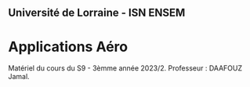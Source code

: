 ## Université de Lorraine - ISN ENSEM
# Applications Aéro

Matériel du cours du S9 - 3èmme année 2023/2. Professeur : DAAFOUZ Jamal.
